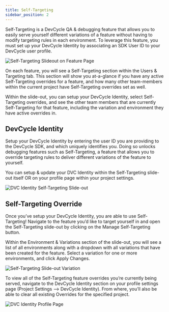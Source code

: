 ```yaml
---
title: Self-Targeting
sidebar_position: 2
---
```


Self-Targeting is a DevCycle QA & debugging feature that allows you to easily serve yourself different variations of a feature without having to modify targeting rules in each environment. To leverage this feature, you must set up your DevCycle Identity by associating an SDK User ID to your DevCycle user profile.

![Self-Targeting Slideout on Feature Page](/aug-2023-self-targeting-slideout-open-feature-form.png)

On each feature, you will see a Self-Targeting section within the Users & Targeting tab. This section will show you at-a-glance if you have any active Self-Targeting overrides for a feature, and how many other team-members within the current project have Self-Targeting overrides set as well.

Within the slide-out, you can setup your DevCycle Identity, select Self-Targeting overrides, and see the other team members that are currently Self-Targeting for that feature, including the variation and environment they have active overrides in.

## DevCycle Identity

Setup your DevCycle Identity by entering the user ID you are providing to the DevCycle SDK, and which uniquely identifies you. Doing so unlocks debugging features such as Self-Targeting, a feature that allows you to override targeting rules to deliver different variations of the feature to yourself.

You can setup & update your DVC Identity within the Self-Targeting slide-out itself OR on your profile page within your project settings.

![DVC Identity Self-Targeting Slide-out](/august-2023-self-targeting-dvc-id.png)

## Self-Targeting Override

Once you’ve setup your DevCycle Identity, you are able to use Self-Targeting! Navigate to the feature you’d like to target yourself in and open the Self-Targeting slide-out by clicking on the Manage Self-Targeting button.

Within the Environment & Variations section of the slide-out, you will see a list of all environments along with a dropdown with all variations that have been created for the feature. Select a variation for one or more environments, and click Apply Changes.

![Self-Targeting Slide-out Variation](/august-2023-self-targeting-slideout-var.png)

To view all of the Self-Targeting feature overrides you’re currently being served, navigate to the DevCycle Identity section on your profile settings page (Project Settings —> DevCycle Identity). From where, you’ll also be able to clear all existing Overrides for the specified project.

![DVC Identity Profile Page](/august-2023-DVC-id-profile-page-overrides.png)
